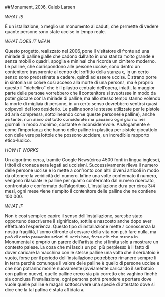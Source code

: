 ##Monument, 2006, Caleb Larsen

_WHAT IS_

È un istallazione, o meglio un monumento ai caduti, che permette di vedere quante persone sono state uccise in tempo reale. 

_WHAT DOES IT MEAN_

Questo progetto, realizzato nel 2006, pone il visitatore di fronte ad una miriade di palline gialle che cadono dall’alto in una stanza molto grande e senza mobili o quadri, spoglia e minimal che ricorda un cimitero moderno. Le palline, che corrispondono alle persone uccise, sono dentro un contenitore trasparente al centro del soffitto della stanza e, in un certo senso sono predestinate a cadere, quindi ad essere uccise. È strano porre in sintonia un colore così acceso alla morte di una persona, ma è proprio questo il “nichelino” che è il pilastro centrale dell’opera, infatti, la maggior parte delle persone vorrebbero che il contenitore si svuotasse in modo da poter giocare con la miriade di palline, ma allo stesso tempo stanno volendo la morte di migliaia di persone, in un certo senso dovrebbero sentirsi quasi colpevoli del loro desiderio. Le palline sono le stesse utilizzate per le pistole ad aria compressa,  sottolineando come queste persone(le palline), anche se tante, non siano del tutto considerate ma passano ogni giorno nei giornali in modo anonimo, costante e inconsiderevole. Analogamente è come l’importanza che hanno delle palline in plastica per pistole giocattolo con delle vere pallottole che possono uccidere, un incredibile rapporto etico-ludico.

_HOW IT WORKS_

Un algoritmo cerca, tramite Google News(circa 4500 fonti in lingua inglese), i titoli di cronaca nera legati ad uccisioni. Successivamente rileva il numero delle persone uccise e lo mette a confronto con altri diversi articoli in modo da ottenere la veridicità del numero. Infine una volte confermato il numero, vengono rilasciate le palline per quanto confermato dal numero ricercato, confrontato e confermato dall’algoritmo.
L’installazione dura per circa 3/4 mesi, ogni mese viene riempito il contenitore delle palline che ne contiene 100 000.

_WHAT IF_

Non è così semplice capire il senso dell’installazione, sarebbe stato opportuno descriverne il significato, sottile e nascosto anche dopo aver effettuato l’esperienza. Questo tipo di installazione mette a conoscenza la nostra fragilità, l'uomo difronte al cessare della vita non può fare nulla, ma può di certo prevenire azioni di uccisione, forse ciò che manca in Monumental è proprio un parere dell'artista che si limita solo a mostrare un contesto palese. La cosa che mi lascia un po' più perplesso è il fatto di dover caricare la macchina con le stesse palline una volta che il serbatoio è vuoto, forse per il periodo dell'installazione potrebbero rimanere sempre li in terra perchè comunque il valore delle palline è quello di persone uccise e che non potranno morire nuovamente (ovviamente caricando il serbatoio con palline nuove), quelle palline credo sia più corretto che vaghino finchè sia conclusa l'installazione, ogni persona potrà prendere e portare dove vuole quelle palline e magari sottoscrivere una specie di attestato dove si dice che la tal pallina è stata affidata a.
